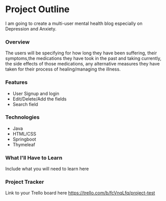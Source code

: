 # Project Outline
I am going to create a multi-user mental health blog especially on Depression and Anxiety.

### Overview
The users will be specifying for how long they have been suffering, their symptoms,the medications they have took in the past and taking currently, the side effects of those medications, any alternative measures they have taken for their process of healing/managing the illness.
### Features
* User Signup and login
* Edit/Delete/Add the fields
* Search field

### Technologies
* Java
* HTML/CSS
* Springboot
* Thymeleaf

### What I'll Have to Learn
Include what you will need to learn here

### Project Tracker
Link to your Trello board here
https://trello.com/b/fcVnqLfq/project-test
